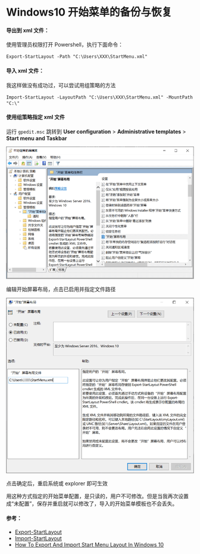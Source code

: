 # Windows10 开始菜单的备份与恢复

#### 导出到 xml 文件：

使用管理员权限打开 Powershell，执行下面命令：

```
Export-StartLayout -Path "C:\Users\XXX\StartMenu.xml"
```

#### 导入 xml 文件：

我这样做没有成功过，可以尝试用组策略的方法

```
Import-StartLayout -LayoutPath "C:\Users\XXX\StartMenu.xml" -MountPath "C:\"
```

#### 使用组策略指定 xml 文件

运行 `gpedit.msc` 跳转到 **User configuration** > **Administrative templates** > **Start menu and Taskbar**

![image-20200408103709602](./win10-start-menu-backup-restore.assets/image-20200408103709602.png)

编辑开始屏幕布局，点击已启用并指定文件路径

![image-20200408103837251](./win10-start-menu-backup-restore.assets/image-20200408103837251.png)

点击确定后，重启系统或 explorer 即可生效

用这种方式指定的开始菜单配置，是只读的，用户不可修改。但是当我再次设置成“未配置”，保存并重启就可以修改了，导入的开始菜单模板也不会丢失。

#### 参考：

- [Export-StartLayout](https://docs.microsoft.com/en-us/powershell/module/startlayout/export-startlayout?view=win10-ps)
- [Import-StartLayout](https://docs.microsoft.com/en-us/powershell/module/startlayout/import-startlayout?view=win10-ps)
- [How To Export And Import Start Menu Layout In Windows 10](https://www.intowindows.com/how-to-export-and-import-start-menu-layout-in-windows-10/)
